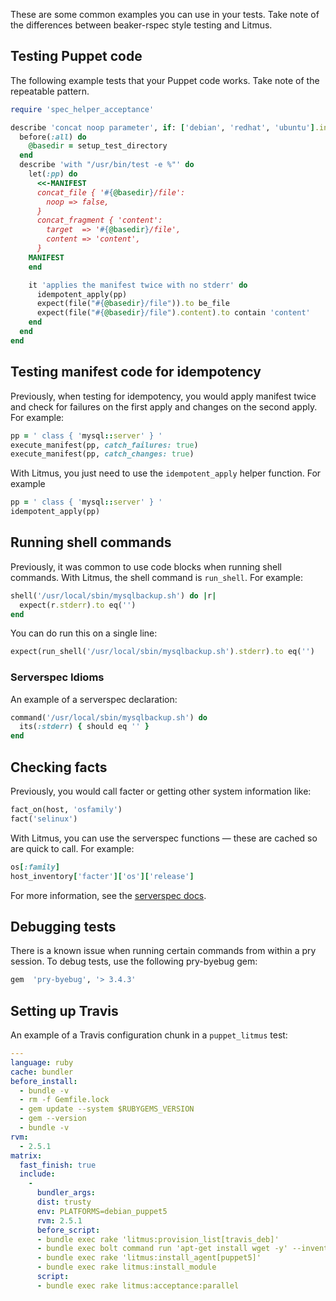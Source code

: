 These are some common examples you can use in your tests. Take note of the differences between beaker-rspec style testing and Litmus. 

## Testing Puppet code

The following example tests that your Puppet code works. Take note of the repeatable pattern.

```ruby
require 'spec_helper_acceptance'

describe 'concat noop parameter', if: ['debian', 'redhat', 'ubuntu'].include?(os[:family]) do
  before(:all) do
    @basedir = setup_test_directory
  end
  describe 'with "/usr/bin/test -e %"' do
    let(:pp) do
      <<-MANIFEST
      concat_file { '#{@basedir}/file':
        noop => false,
      }
      concat_fragment { 'content':
        target  => '#{@basedir}/file',
        content => 'content',
      }
    MANIFEST
    end

    it 'applies the manifest twice with no stderr' do
      idempotent_apply(pp)
      expect(file("#{@basedir}/file")).to be_file
      expect(file("#{@basedir}/file").content).to contain 'content'
    end
  end
end
```

## Testing manifest code for idempotency

Previously, when testing for idempotency, you would apply manifest twice and check for failures on the first apply and changes on the second apply. For example:

```ruby
pp = ' class { 'mysql::server' } '
execute_manifest(pp, catch_failures: true)
execute_manifest(pp, catch_changes: true)
```

With Litmus, you just need to use the `idempotent_apply` helper function. For example 

```ruby
pp = ' class { 'mysql::server' } '
idempotent_apply(pp)
```

## Running shell commands

Previously, it was common to use code blocks when running shell commands. With Litmus, the shell command is `run_shell`. For example:

```ruby
shell('/usr/local/sbin/mysqlbackup.sh') do |r|
  expect(r.stderr).to eq('')
end
```

You can do run this on a single line:

```ruby
expect(run_shell('/usr/local/sbin/mysqlbackup.sh').stderr).to eq('')
```

### Serverspec Idioms

An example of a serverspec declaration:

```ruby
command('/usr/local/sbin/mysqlbackup.sh') do
  its(:stderr) { should eq '' }
end
```


## Checking facts

Previously, you would call facter or getting other system information like:

```ruby
fact_on(host, 'osfamily')
fact('selinux')
```

With Litmus, you can use the serverspec functions — these are cached so are quick to call. For example:

```ruby
os[:family]
host_inventory['facter']['os']['release']
```
For more information, see the [serverspec docs](https://serverspec.org/host_inventory.html).

## Debugging tests

There is a known issue when running certain commands from within a pry session. To debug tests, use the following pry-byebug gem: 

```ruby
gem  'pry-byebug', '> 3.4.3' 
```

## Setting up Travis 

An example of a Travis configuration chunk in a `puppet_litmus` test:

```yaml
---
language: ruby
cache: bundler
before_install:
  - bundle -v
  - rm -f Gemfile.lock
  - gem update --system $RUBYGEMS_VERSION
  - gem --version
  - bundle -v
rvm:
  - 2.5.1
matrix:
  fast_finish: true
  include:
    -
      bundler_args:
      dist: trusty
      env: PLATFORMS=debian_puppet5
      rvm: 2.5.1
      before_script:
      - bundle exec rake 'litmus:provision_list[travis_deb]'
      - bundle exec bolt command run 'apt-get install wget -y' --inventoryfile inventory.yaml --nodes='localhost*'
      - bundle exec rake 'litmus:install_agent[puppet5]'
      - bundle exec rake litmus:install_module
      script:
      - bundle exec rake litmus:acceptance:parallel
```